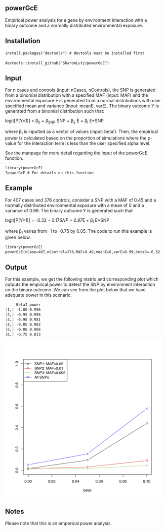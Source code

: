 ## powerGcE
Empirical power analysis for a gene by environment interaction with a binary outcome and a normally distributed environmental exposure.

## Installation
```
install.packages("devtools") # devtools must be installed first

devtools::install_github("SharonLutz/powerGcE")
```

## Input
For n cases and controls (input: nCases, nControls), the SNP is generated from a binomial distribution with a specified MAF (input: MAF) and the environmental exposure E is generated from a normal distributions with user specified mean and variance (input: meanE, varE). The binary outcome Y is generated from a binomial distribution such that:

logit\[P(Y=1)\] = &beta;<sub>0</sub> + &beta;<sub>SNP</sub> SNP + &beta;<sub>E</sub> E + &beta;<sub>I</sub> E*SNP 

where &beta;<sub>I</sub> is inputted as a vector of values (input: betaI). Then, the empirical power is calculated based on the proportion of simulations where the p-value for the interaction term is less than the user specified alpha level.

See the manpage for more detail regarding the input of the powerGcE function.

```
library(powerGcE)
?powerGcE # For details on this function
```

## Example
For 407 cases and 376 controls, consider a SNP with a MAF of 0.45 and a normally distributed environmental exposure with a mean of 0 and a variance of 0.99. The binary outcome Y is generated such that

logit\[P(Y=1)\] = -0.32 + 0.17*SNP + 0.97*E + &beta;<sub>I</sub> E*SNP 

where  &beta;<sub>I</sub> varies from -1 to -0.75 by 0.05. The code to run this example is given below.

```
library(powerGcE)
powerGcE(nCase=407,nControl=376,MAF=0.49,meanE=0,varE=0.99,beta0=-0.32,betaSNP=0.17,betaE=0.97,betaI=seq(-1,-0.75,by=0.05),nSim=1000,alpha=0.00000005,plot.output=T,plot.name="powerGcE.pdf",seed=1)
```

## Output
For this example, we get the following matrix and corresponding plot which outputs the  empirical power to detect the SNP by environment interaction on the binary outcome. We can see from the plot below that we have adequate power in this scenario.

```
     BetaI power
[1,] -1.00 0.996
[2,] -0.95 0.996
[3,] -0.90 0.981
[4,] -0.85 0.962
[5,] -0.80 0.908
[6,] -0.75 0.833
```
<img src="https://github.com/SharonLutz/gxeRC/blob/master/gxeRC.png" width="600">

## Notes
Please note that this is an emperical power analysis.
